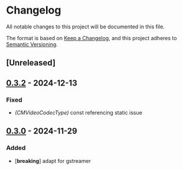 # Changelog

All notable changes to this project will be documented in this file.

The format is based on [Keep a Changelog](https://keepachangelog.com/en/1.0.0/),
and this project adheres to [Semantic Versioning](https://semver.org/spec/v2.0.0.html).

## [Unreleased]

## [0.3.2](https://github.com/doom-fish/core-frameworks/compare/core-utils-rs-v0.3.1...core-utils-rs-v0.3.2) - 2024-12-13

### Fixed

- *(CMVideoCodecType)* const referencing static issue

## [0.3.0](https://github.com/doom-fish/core-frameworks/compare/core-utils-rs-v0.2.2...core-utils-rs-v0.3.0) - 2024-11-29

### Added

- [**breaking**] adapt for gstreamer

